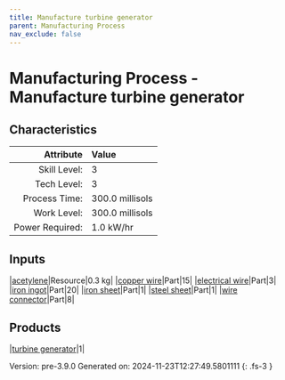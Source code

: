 ```yaml
---
title: Manufacture turbine generator
parent: Manufacturing Process
nav_exclude: false
---
```

# Manufacturing Process - Manufacture turbine generator


## Characteristics

| Attribute      | Value |
|--------:|:------|
|Skill Level:|3|
|Tech Level:|3|
|Process Time:|300.0 millisols|
|Work Level:|300.0 millisols|
|Power Required:|1.0 kW/hr|

## Inputs

|[acetylene](../resource/acetylene.html)|Resource|0.3 kg|
|[copper wire](../part/copper-wire.html)|Part|15|
|[electrical wire](../part/electrical-wire.html)|Part|3|
|[iron ingot](../part/iron-ingot.html)|Part|20|
|[iron sheet](../part/iron-sheet.html)|Part|1|
|[steel sheet](../part/steel-sheet.html)|Part|1|
|[wire connector](../part/wire-connector.html)|Part|8|

## Products

|[turbine generator](../part/turbine-generator.html)|1|


Version: pre-3.9.0 Generated on: 2024-11-23T12:27:49.5801111
{: .fs-3 }

